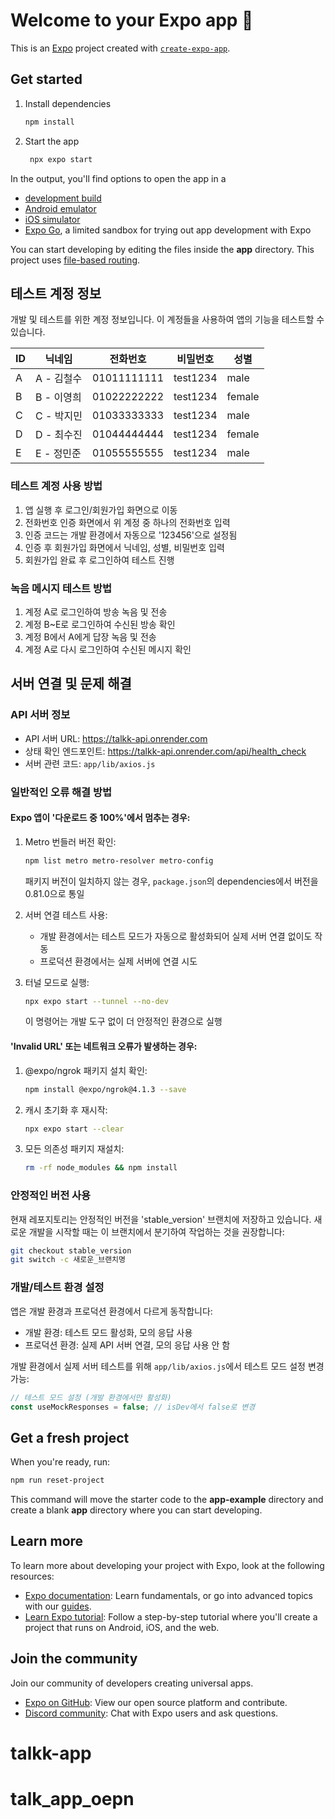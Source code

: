 # Welcome to your Expo app 👋

This is an [Expo](https://expo.dev) project created with [`create-expo-app`](https://www.npmjs.com/package/create-expo-app).

## Get started

1. Install dependencies

   ```bash
   npm install
   ```

2. Start the app

   ```bash
    npx expo start
   ```

In the output, you'll find options to open the app in a

- [development build](https://docs.expo.dev/develop/development-builds/introduction/)
- [Android emulator](https://docs.expo.dev/workflow/android-studio-emulator/)
- [iOS simulator](https://docs.expo.dev/workflow/ios-simulator/)
- [Expo Go](https://expo.dev/go), a limited sandbox for trying out app development with Expo

You can start developing by editing the files inside the **app** directory. This project uses [file-based routing](https://docs.expo.dev/router/introduction).

## 테스트 계정 정보

개발 및 테스트를 위한 계정 정보입니다. 이 계정들을 사용하여 앱의 기능을 테스트할 수 있습니다.

| ID | 닉네임 | 전화번호 | 비밀번호 | 성별 |
|----|--------|----------|----------|------|
| A | A - 김철수 | 01011111111 | test1234 | male |
| B | B - 이영희 | 01022222222 | test1234 | female |
| C | C - 박지민 | 01033333333 | test1234 | male |
| D | D - 최수진 | 01044444444 | test1234 | female |
| E | E - 정민준 | 01055555555 | test1234 | male |

### 테스트 계정 사용 방법

1. 앱 실행 후 로그인/회원가입 화면으로 이동
2. 전화번호 인증 화면에서 위 계정 중 하나의 전화번호 입력
3. 인증 코드는 개발 환경에서 자동으로 '123456'으로 설정됨
4. 인증 후 회원가입 화면에서 닉네임, 성별, 비밀번호 입력
5. 회원가입 완료 후 로그인하여 테스트 진행

### 녹음 메시지 테스트 방법

1. 계정 A로 로그인하여 방송 녹음 및 전송
2. 계정 B~E로 로그인하여 수신된 방송 확인
3. 계정 B에서 A에게 답장 녹음 및 전송
4. 계정 A로 다시 로그인하여 수신된 메시지 확인

## 서버 연결 및 문제 해결

### API 서버 정보
- API 서버 URL: https://talkk-api.onrender.com
- 상태 확인 엔드포인트: https://talkk-api.onrender.com/api/health_check
- 서버 관련 코드: `app/lib/axios.js`

### 일반적인 오류 해결 방법

#### Expo 앱이 '다운로드 중 100%'에서 멈추는 경우:
1. Metro 번들러 버전 확인:
   ```bash
   npm list metro metro-resolver metro-config
   ```
   패키지 버전이 일치하지 않는 경우, `package.json`의 dependencies에서 버전을 0.81.0으로 통일

2. 서버 연결 테스트 사용:
   - 개발 환경에서는 테스트 모드가 자동으로 활성화되어 실제 서버 연결 없이도 작동
   - 프로덕션 환경에서는 실제 서버에 연결 시도

3. 터널 모드로 실행:
   ```bash
   npx expo start --tunnel --no-dev
   ```
   이 명령어는 개발 도구 없이 더 안정적인 환경으로 실행

#### 'Invalid URL' 또는 네트워크 오류가 발생하는 경우:
1. @expo/ngrok 패키지 설치 확인:
   ```bash
   npm install @expo/ngrok@4.1.3 --save
   ```

2. 캐시 초기화 후 재시작:
   ```bash
   npx expo start --clear
   ```

3. 모든 의존성 패키지 재설치:
   ```bash
   rm -rf node_modules && npm install
   ```

### 안정적인 버전 사용
현재 레포지토리는 안정적인 버전을 'stable_version' 브랜치에 저장하고 있습니다.
새로운 개발을 시작할 때는 이 브랜치에서 분기하여 작업하는 것을 권장합니다:

```bash
git checkout stable_version
git switch -c 새로운_브랜치명
```

### 개발/테스트 환경 설정
앱은 개발 환경과 프로덕션 환경에서 다르게 동작합니다:
- 개발 환경: 테스트 모드 활성화, 모의 응답 사용
- 프로덕션 환경: 실제 API 서버 연결, 모의 응답 사용 안 함

개발 환경에서 실제 서버 테스트를 위해 `app/lib/axios.js`에서 테스트 모드 설정 변경 가능:
```javascript
// 테스트 모드 설정 (개발 환경에서만 활성화)
const useMockResponses = false; // isDev에서 false로 변경
```

## Get a fresh project

When you're ready, run:

```bash
npm run reset-project
```

This command will move the starter code to the **app-example** directory and create a blank **app** directory where you can start developing.

## Learn more

To learn more about developing your project with Expo, look at the following resources:

- [Expo documentation](https://docs.expo.dev/): Learn fundamentals, or go into advanced topics with our [guides](https://docs.expo.dev/guides).
- [Learn Expo tutorial](https://docs.expo.dev/tutorial/introduction/): Follow a step-by-step tutorial where you'll create a project that runs on Android, iOS, and the web.

## Join the community

Join our community of developers creating universal apps.

- [Expo on GitHub](https://github.com/expo/expo): View our open source platform and contribute.
- [Discord community](https://chat.expo.dev): Chat with Expo users and ask questions.
# talkk-app
# talk_app_oepn
